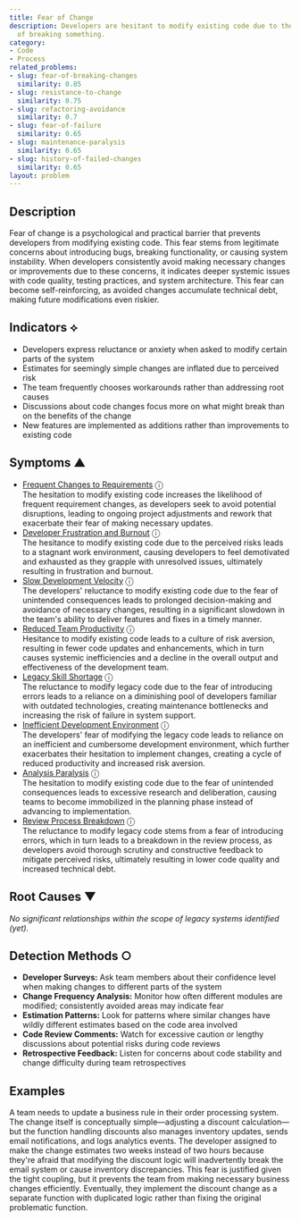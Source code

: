 ```yaml
---
title: Fear of Change
description: Developers are hesitant to modify existing code due to the high risk
  of breaking something.
category:
- Code
- Process
related_problems:
- slug: fear-of-breaking-changes
  similarity: 0.85
- slug: resistance-to-change
  similarity: 0.75
- slug: refactoring-avoidance
  similarity: 0.7
- slug: fear-of-failure
  similarity: 0.65
- slug: maintenance-paralysis
  similarity: 0.65
- slug: history-of-failed-changes
  similarity: 0.65
layout: problem
---
```


## Description

Fear of change is a psychological and practical barrier that prevents developers from modifying existing code. This fear stems from legitimate concerns about introducing bugs, breaking functionality, or causing system instability. When developers consistently avoid making necessary changes or improvements due to these concerns, it indicates deeper systemic issues with code quality, testing practices, and system architecture. This fear can become self-reinforcing, as avoided changes accumulate technical debt, making future modifications even riskier.

## Indicators ⟡
- Developers express reluctance or anxiety when asked to modify certain parts of the system
- Estimates for seemingly simple changes are inflated due to perceived risk
- The team frequently chooses workarounds rather than addressing root causes
- Discussions about code changes focus more on what might break than on the benefits of the change
- New features are implemented as additions rather than improvements to existing code

## Symptoms ▲
- [Frequent Changes to Requirements](frequent-changes-to-requirements.md) <span class="info-tooltip" title="Confidence: 0.463, Strength: 0.700">ⓘ</span>
<br/>  The hesitation to modify existing code increases the likelihood of frequent requirement changes, as developers seek to avoid potential disruptions, leading to ongoing project adjustments and rework that exacerbate their fear of making necessary updates.
- [Developer Frustration and Burnout](developer-frustration-and-burnout.md) <span class="info-tooltip" title="Confidence: 0.423, Strength: 0.665">ⓘ</span>
<br/>  The hesitance to modify existing code due to the perceived risks leads to a stagnant work environment, causing developers to feel demotivated and exhausted as they grapple with unresolved issues, ultimately resulting in frustration and burnout.
- [Slow Development Velocity](slow-development-velocity.md) <span class="info-tooltip" title="Confidence: 0.417, Strength: 0.766">ⓘ</span>
<br/>  The developers' reluctance to modify existing code due to the fear of unintended consequences leads to prolonged decision-making and avoidance of necessary changes, resulting in a significant slowdown in the team's ability to deliver features and fixes in a timely manner.
- [Reduced Team Productivity](reduced-team-productivity.md) <span class="info-tooltip" title="Confidence: 0.414, Strength: 0.734">ⓘ</span>
<br/>  Hesitance to modify existing code leads to a culture of risk aversion, resulting in fewer code updates and enhancements, which in turn causes systemic inefficiencies and a decline in the overall output and effectiveness of the development team.
- [Legacy Skill Shortage](legacy-skill-shortage.md) <span class="info-tooltip" title="Confidence: 0.411, Strength: 0.681">ⓘ</span>
<br/>  The reluctance to modify legacy code due to the fear of introducing errors leads to a reliance on a diminishing pool of developers familiar with outdated technologies, creating maintenance bottlenecks and increasing the risk of failure in system support.
- [Inefficient Development Environment](inefficient-development-environment.md) <span class="info-tooltip" title="Confidence: 0.394, Strength: 0.675">ⓘ</span>
<br/>  The developers' fear of modifying the legacy code leads to reliance on an inefficient and cumbersome development environment, which further exacerbates their hesitation to implement changes, creating a cycle of reduced productivity and increased risk aversion.
- [Analysis Paralysis](analysis-paralysis.md) <span class="info-tooltip" title="Confidence: 0.332, Strength: 0.690">ⓘ</span>
<br/>  The hesitation to modify existing code due to the fear of unintended consequences leads to excessive research and deliberation, causing teams to become immobilized in the planning phase instead of advancing to implementation.
- [Review Process Breakdown](review-process-breakdown.md) <span class="info-tooltip" title="Confidence: 0.314, Strength: 0.632">ⓘ</span>
<br/>  The reluctance to modify legacy code stems from a fear of introducing errors, which in turn leads to a breakdown in the review process, as developers avoid thorough scrutiny and constructive feedback to mitigate perceived risks, ultimately resulting in lower code quality and increased technical debt.

## Root Causes ▼

*No significant relationships within the scope of legacy systems identified (yet).*

## Detection Methods ○
- **Developer Surveys:** Ask team members about their confidence level when making changes to different parts of the system
- **Change Frequency Analysis:** Monitor how often different modules are modified; consistently avoided areas may indicate fear
- **Estimation Patterns:** Look for patterns where similar changes have wildly different estimates based on the code area involved
- **Code Review Comments:** Watch for excessive caution or lengthy discussions about potential risks during code reviews
- **Retrospective Feedback:** Listen for concerns about code stability and change difficulty during team retrospectives

## Examples

A team needs to update a business rule in their order processing system. The change itself is conceptually simple—adjusting a discount calculation—but the function handling discounts also manages inventory updates, sends email notifications, and logs analytics events. The developer assigned to make the change estimates two weeks instead of two hours because they're afraid that modifying the discount logic will inadvertently break the email system or cause inventory discrepancies. This fear is justified given the tight coupling, but it prevents the team from making necessary business changes efficiently. Eventually, they implement the discount change as a separate function with duplicated logic rather than fixing the original problematic function.
